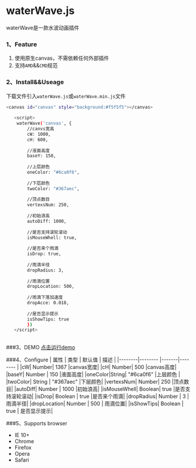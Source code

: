 # waterWave.js
waterWave是一款水波动画插件
### 1、Feature
1. 使用原生canvas，不需依赖任何外部插件
1. 支持`AMD`&&`CMD`规范

### 2、Install&&Useage
下载文件引入`waterWave.js`或`waterWave.min.js`文件

```bash
<canvas id="canvas" style="background:#f5f5f5"></canvas>
   
   <script>
    waterWave('canvas', {
    	//canvs宽高
        cW: 1000,
        cH: 600,
        
        //液面高度
        baseY: 150,
        
        //上层颜色  
        oneColor: "#6ca0f6",
        
        //下层颜色
        twoColor: "#367aec",
        
        //顶点数目
        vertexsNum: 250,
        
        //初始浪高
        autoDiff: 1000,
        
        //是否支持滚轮滚动
        isMouseWhell: true,
        
        //是否来个雨滴
        isDrop: true,
        
        //雨滴半径
        dropRadius: 3,
        
        //雨滴位置
        dropLocation: 500,
        
        //雨滴下落加速度
        dropAcce: 0.018,
        
        //是否显示提示
        isShowTips: true
        })
   </script>
    
```

###3、DEMO
[点击运行demo](http://codepen.io/supperjet/pen/LboKLg)


###4、Configure
|   属性  |   类型  | 默认值 |   描述   |
|--------|-------- |-------|-------- |
|cW| Number| 1367  |canvas宽度|
|cH| Number| 500  |canvas高度|
|baseY| Number | 150 |液面高度|
|oneColor|String| "#6ca0f6" |上层颜色 |
|twoColor| String | "#367aec"  |下层颜色|
|vertexsNum| Number| 250 |顶点数目|
|autoDiff| Number | 1000  |初始浪高|
|isMouseWhell| Boolean| true |是否支持滚轮滚动|
|isDrop| Boolean | true |是否来个雨滴|
|dropRadius|  Number | 3 |雨滴半径|
|dropLocation|   Number | 500  | 雨滴位置|
|isShowTips|  Boolean | true  | 是否显示提示|


###5、Supports browser
- IE 10+
- Chrome
- Firefox
- Opera
- Safari